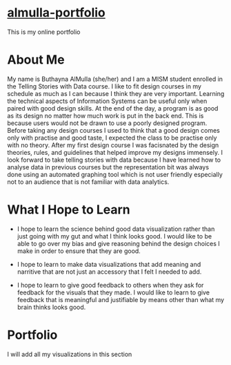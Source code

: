 # [almulla-portfolio](https://bamulla.github.io/almulla-portfolio/)
This is my online portfolio



# About Me
My name is Buthayna AlMulla (she/her) and I am a MISM student enrolled in the Telling Stories with Data course. I like to fit design courses in my schedule as much as I can because I think they are very important. Learning the technical aspects of Information Systems can be useful only when paired with good design skills. At the end of the day, a program is as good as its design no matter how much work is put in the back end. This is because users would not be drawn to use a poorly designed program. Before taking any design courses I used to think that a good design comes only with practise and good taste, I expected the class to be practise only with no theory. After my first design course I was facisnated by the design theories, rules, and guidelines that helped improve my designs immensely. I look forward to take telling stories with data because I have learned how to analyse data in previous courses but the representation bit was always done using an automated graphing tool which is not user friendly especially not to an audience that is not familiar with data analytics. 

# What I Hope to Learn
- I hope to learn the science behind good data visualization rather than just going with my gut and what I think looks good. I would like to be able to go over my bias and give reasoning behind the design choices I make in order to ensure that they are good. 

- I hope to learn to make data visualizations that add meaning and narritive that are not just an accessory that I felt I needed to add. 

- I hope to learn to give good feedback to others when they ask for feedback for the visuals that they made. I would like to learn to give feedback that is meaningful and justifiable by means other than what my brain thinks looks good. 

# Portfolio
I will add all my visualizations in this section
